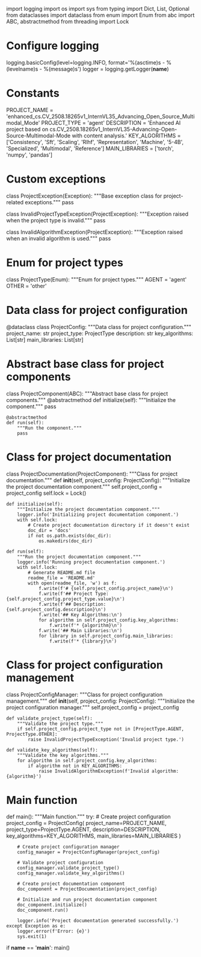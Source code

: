 import logging
import os
import sys
from typing import Dict, List, Optional
from dataclasses import dataclass
from enum import Enum
from abc import ABC, abstractmethod
from threading import Lock

# Configure logging
logging.basicConfig(level=logging.INFO, format='%(asctime)s - %(levelname)s - %(message)s')
logger = logging.getLogger(__name__)

# Constants
PROJECT_NAME = 'enhanced_cs.CV_2508.18265v1_InternVL35_Advancing_Open_Source_Multimodal_Mode'
PROJECT_TYPE = 'agent'
DESCRIPTION = 'Enhanced AI project based on cs.CV_2508.18265v1_InternVL35-Advancing-Open-Source-Multimodal-Mode with content analysis.'
KEY_ALGORITHMS = ['Consistency', 'Sft', 'Scaling', 'Rlhf', 'Representation', 'Machine', '5-4B', 'Specialized', 'Multimodal', 'Reference']
MAIN_LIBRARIES = ['torch', 'numpy', 'pandas']

# Custom exceptions
class ProjectException(Exception):
    """Base exception class for project-related exceptions."""
    pass

class InvalidProjectTypeException(ProjectException):
    """Exception raised when the project type is invalid."""
    pass

class InvalidAlgorithmException(ProjectException):
    """Exception raised when an invalid algorithm is used."""
    pass

# Enum for project types
class ProjectType(Enum):
    """Enum for project types."""
    AGENT = 'agent'
    OTHER = 'other'

# Data class for project configuration
@dataclass
class ProjectConfig:
    """Data class for project configuration."""
    project_name: str
    project_type: ProjectType
    description: str
    key_algorithms: List[str]
    main_libraries: List[str]

# Abstract base class for project components
class ProjectComponent(ABC):
    """Abstract base class for project components."""
    @abstractmethod
    def initialize(self):
        """Initialize the component."""
        pass

    @abstractmethod
    def run(self):
        """Run the component."""
        pass

# Class for project documentation
class ProjectDocumentation(ProjectComponent):
    """Class for project documentation."""
    def __init__(self, project_config: ProjectConfig):
        """Initialize the project documentation component."""
        self.project_config = project_config
        self.lock = Lock()

    def initialize(self):
        """Initialize the project documentation component."""
        logger.info('Initializing project documentation component.')
        with self.lock:
            # Create project documentation directory if it doesn't exist
            doc_dir = 'docs'
            if not os.path.exists(doc_dir):
                os.makedirs(doc_dir)

    def run(self):
        """Run the project documentation component."""
        logger.info('Running project documentation component.')
        with self.lock:
            # Generate README.md file
            readme_file = 'README.md'
            with open(readme_file, 'w') as f:
                f.write(f'# {self.project_config.project_name}\n')
                f.write(f'## Project Type: {self.project_config.project_type.value}\n')
                f.write(f'## Description: {self.project_config.description}\n')
                f.write('## Key Algorithms:\n')
                for algorithm in self.project_config.key_algorithms:
                    f.write(f'* {algorithm}\n')
                f.write('## Main Libraries:\n')
                for library in self.project_config.main_libraries:
                    f.write(f'* {library}\n')

# Class for project configuration management
class ProjectConfigManager:
    """Class for project configuration management."""
    def __init__(self, project_config: ProjectConfig):
        """Initialize the project configuration manager."""
        self.project_config = project_config

    def validate_project_type(self):
        """Validate the project type."""
        if self.project_config.project_type not in [ProjectType.AGENT, ProjectType.OTHER]:
            raise InvalidProjectTypeException('Invalid project type.')

    def validate_key_algorithms(self):
        """Validate the key algorithms."""
        for algorithm in self.project_config.key_algorithms:
            if algorithm not in KEY_ALGORITHMS:
                raise InvalidAlgorithmException(f'Invalid algorithm: {algorithm}')

# Main function
def main():
    """Main function."""
    try:
        # Create project configuration
        project_config = ProjectConfig(
            project_name=PROJECT_NAME,
            project_type=ProjectType.AGENT,
            description=DESCRIPTION,
            key_algorithms=KEY_ALGORITHMS,
            main_libraries=MAIN_LIBRARIES
        )

        # Create project configuration manager
        config_manager = ProjectConfigManager(project_config)

        # Validate project configuration
        config_manager.validate_project_type()
        config_manager.validate_key_algorithms()

        # Create project documentation component
        doc_component = ProjectDocumentation(project_config)

        # Initialize and run project documentation component
        doc_component.initialize()
        doc_component.run()

        logger.info('Project documentation generated successfully.')
    except Exception as e:
        logger.error(f'Error: {e}')
        sys.exit(1)

if __name__ == '__main__':
    main()